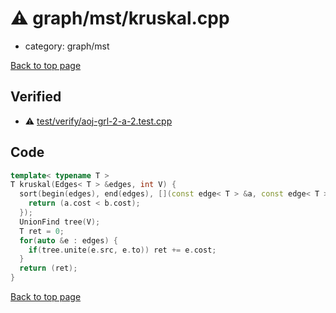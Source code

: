 <!-- mathjax config similar to math.stackexchange -->
<script type="text/javascript" async
  src="https://cdnjs.cloudflare.com/ajax/libs/mathjax/2.7.5/MathJax.js?config=TeX-MML-AM_CHTML">
</script>
<script type="text/x-mathjax-config">
  MathJax.Hub.Config({
    TeX: { equationNumbers: { autoNumber: "AMS" }},
    tex2jax: {
      inlineMath: [ ['$','$'] ],
      processEscapes: true
    },
    "HTML-CSS": { matchFontHeight: false },
    displayAlign: "left",
    displayIndent: "2em"
  });
</script>

<script type="text/javascript" src="https://cdnjs.cloudflare.com/ajax/libs/jquery/3.4.1/jquery.min.js"></script>
<script src="https://cdn.jsdelivr.net/npm/jquery-balloon-js@1.1.2/jquery.balloon.min.js" integrity="sha256-ZEYs9VrgAeNuPvs15E39OsyOJaIkXEEt10fzxJ20+2I=" crossorigin="anonymous"></script>
<script type="text/javascript" src="../../../assets/js/copy-button.js"></script>
<link rel="stylesheet" href="../../../assets/css/copy-button.css" />


# :warning: graph/mst/kruskal.cpp
* category: graph/mst


[Back to top page](../../../index.html)



## Verified
* :warning: [test/verify/aoj-grl-2-a-2.test.cpp](../../../verify/test/verify/aoj-grl-2-a-2.test.cpp.html)


## Code
```cpp
template< typename T >
T kruskal(Edges< T > &edges, int V) {
  sort(begin(edges), end(edges), [](const edge< T > &a, const edge< T > &b) {
    return (a.cost < b.cost);
  });
  UnionFind tree(V);
  T ret = 0;
  for(auto &e : edges) {
    if(tree.unite(e.src, e.to)) ret += e.cost;
  }
  return (ret);
}

```

[Back to top page](../../../index.html)

